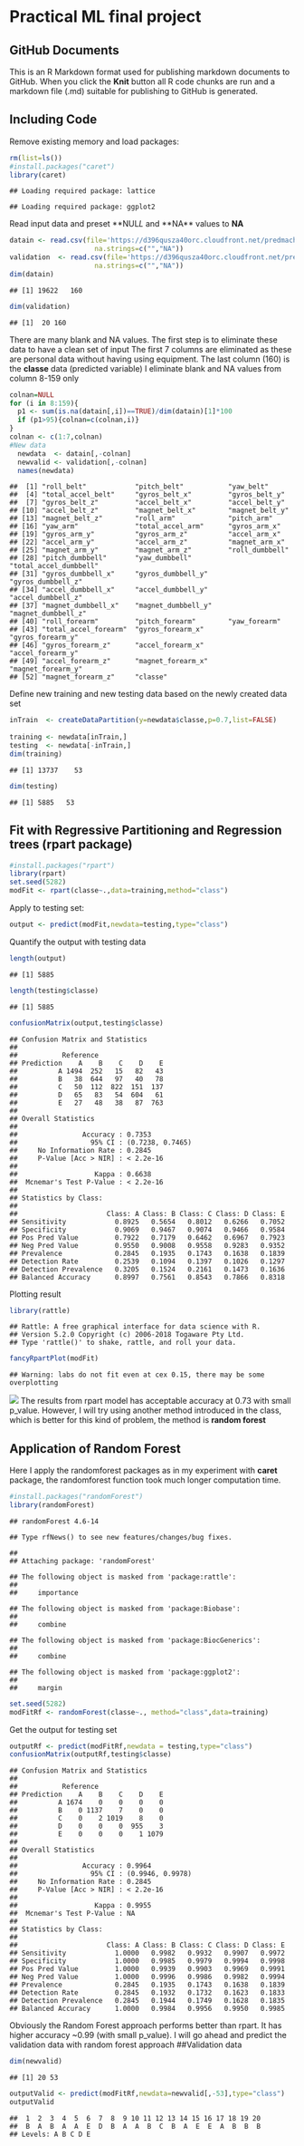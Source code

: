 Practical ML final project
================

GitHub Documents
----------------

This is an R Markdown format used for publishing markdown documents to GitHub. When you click the **Knit** button all R code chunks are run and a markdown file (.md) suitable for publishing to GitHub is generated.

Including Code
--------------

Remove existing memory and load packages:

``` r
rm(list=ls())
#install.packages("caret")
library(caret)
```

    ## Loading required package: lattice

    ## Loading required package: ggplot2

Read input data and preset **NUL*L* and **NA\*\* values to **NA**

``` r
datain <- read.csv(file='https://d396qusza40orc.cloudfront.net/predmachlearn/pml-training.csv',
                     na.strings=c("","NA"))
validation  <- read.csv(file='https://d396qusza40orc.cloudfront.net/predmachlearn/pml-testing.csv',
                     na.strings=c("","NA"))
dim(datain)
```

    ## [1] 19622   160

``` r
dim(validation)
```

    ## [1]  20 160

There are many blank and NA values. The first step is to eliminate these data to have a clean set of input The first 7 columns are eliminated as these are personal data without having using equipment. The last column (160) is the **classe** data (predicted variable) I eliminate blank and NA values from column 8-159 only

``` r
colnan=NULL
for (i in 8:159){
  p1 <- sum(is.na(datain[,i])==TRUE)/dim(datain)[1]*100
  if (p1>95){colnan=c(colnan,i)}
}
colnan <- c(1:7,colnan)
#New data
  newdata  <- datain[,-colnan]
  newvalid <- validation[,-colnan]
  names(newdata)
```

    ##  [1] "roll_belt"            "pitch_belt"           "yaw_belt"            
    ##  [4] "total_accel_belt"     "gyros_belt_x"         "gyros_belt_y"        
    ##  [7] "gyros_belt_z"         "accel_belt_x"         "accel_belt_y"        
    ## [10] "accel_belt_z"         "magnet_belt_x"        "magnet_belt_y"       
    ## [13] "magnet_belt_z"        "roll_arm"             "pitch_arm"           
    ## [16] "yaw_arm"              "total_accel_arm"      "gyros_arm_x"         
    ## [19] "gyros_arm_y"          "gyros_arm_z"          "accel_arm_x"         
    ## [22] "accel_arm_y"          "accel_arm_z"          "magnet_arm_x"        
    ## [25] "magnet_arm_y"         "magnet_arm_z"         "roll_dumbbell"       
    ## [28] "pitch_dumbbell"       "yaw_dumbbell"         "total_accel_dumbbell"
    ## [31] "gyros_dumbbell_x"     "gyros_dumbbell_y"     "gyros_dumbbell_z"    
    ## [34] "accel_dumbbell_x"     "accel_dumbbell_y"     "accel_dumbbell_z"    
    ## [37] "magnet_dumbbell_x"    "magnet_dumbbell_y"    "magnet_dumbbell_z"   
    ## [40] "roll_forearm"         "pitch_forearm"        "yaw_forearm"         
    ## [43] "total_accel_forearm"  "gyros_forearm_x"      "gyros_forearm_y"     
    ## [46] "gyros_forearm_z"      "accel_forearm_x"      "accel_forearm_y"     
    ## [49] "accel_forearm_z"      "magnet_forearm_x"     "magnet_forearm_y"    
    ## [52] "magnet_forearm_z"     "classe"

Define new training and new testing data based on the newly created data set

``` r
inTrain  <- createDataPartition(y=newdata$classe,p=0.7,list=FALSE)
  
training <- newdata[inTrain,]
testing  <- newdata[-inTrain,]
dim(training)
```

    ## [1] 13737    53

``` r
dim(testing)
```

    ## [1] 5885   53

Fit with Regressive Partitioning and Regression trees (rpart package)
---------------------------------------------------------------------

``` r
#install.packages("rpart")
library(rpart)
set.seed(5282)
modFit <- rpart(classe~.,data=training,method="class")
```

Apply to testing set:

``` r
output <- predict(modFit,newdata=testing,type="class")
```

Quantify the output with testing data

``` r
length(output)
```

    ## [1] 5885

``` r
length(testing$classe)
```

    ## [1] 5885

``` r
confusionMatrix(output,testing$classe)
```

    ## Confusion Matrix and Statistics
    ## 
    ##           Reference
    ## Prediction    A    B    C    D    E
    ##          A 1494  252   15   82   43
    ##          B   38  644   97   40   78
    ##          C   50  112  822  151  137
    ##          D   65   83   54  604   61
    ##          E   27   48   38   87  763
    ## 
    ## Overall Statistics
    ##                                           
    ##                Accuracy : 0.7353          
    ##                  95% CI : (0.7238, 0.7465)
    ##     No Information Rate : 0.2845          
    ##     P-Value [Acc > NIR] : < 2.2e-16       
    ##                                           
    ##                   Kappa : 0.6638          
    ##  Mcnemar's Test P-Value : < 2.2e-16       
    ## 
    ## Statistics by Class:
    ## 
    ##                      Class: A Class: B Class: C Class: D Class: E
    ## Sensitivity            0.8925   0.5654   0.8012   0.6266   0.7052
    ## Specificity            0.9069   0.9467   0.9074   0.9466   0.9584
    ## Pos Pred Value         0.7922   0.7179   0.6462   0.6967   0.7923
    ## Neg Pred Value         0.9550   0.9008   0.9558   0.9283   0.9352
    ## Prevalence             0.2845   0.1935   0.1743   0.1638   0.1839
    ## Detection Rate         0.2539   0.1094   0.1397   0.1026   0.1297
    ## Detection Prevalence   0.3205   0.1524   0.2161   0.1473   0.1636
    ## Balanced Accuracy      0.8997   0.7561   0.8543   0.7866   0.8318

Plotting result

``` r
library(rattle)
```

    ## Rattle: A free graphical interface for data science with R.
    ## Version 5.2.0 Copyright (c) 2006-2018 Togaware Pty Ltd.
    ## Type 'rattle()' to shake, rattle, and roll your data.

``` r
fancyRpartPlot(modFit)
```

    ## Warning: labs do not fit even at cex 0.15, there may be some overplotting

![](FinalMD_files/figure-markdown_github/unnamed-chunk-8-1.png) The results from rpart model has acceptable accuracy at 0.73 with small p\_value. However, I will try using another method introduced in the class, which is better for this kind of problem, the method is **random forest**

Application of Random Forest
----------------------------

Here I apply the randomforest packages as in my experiment with **caret** package, the randomforest function took much longer computation time.

``` r
#install.packages("randomForest")
library(randomForest)
```

    ## randomForest 4.6-14

    ## Type rfNews() to see new features/changes/bug fixes.

    ## 
    ## Attaching package: 'randomForest'

    ## The following object is masked from 'package:rattle':
    ## 
    ##     importance

    ## The following object is masked from 'package:Biobase':
    ## 
    ##     combine

    ## The following object is masked from 'package:BiocGenerics':
    ## 
    ##     combine

    ## The following object is masked from 'package:ggplot2':
    ## 
    ##     margin

``` r
set.seed(5282)
modFitRf <- randomForest(classe~., method="class",data=training)
```

Get the output for testing set

``` r
outputRf <- predict(modFitRf,newdata = testing,type="class")
confusionMatrix(outputRf,testing$classe)
```

    ## Confusion Matrix and Statistics
    ## 
    ##           Reference
    ## Prediction    A    B    C    D    E
    ##          A 1674    0    0    0    0
    ##          B    0 1137    7    0    0
    ##          C    0    2 1019    8    0
    ##          D    0    0    0  955    3
    ##          E    0    0    0    1 1079
    ## 
    ## Overall Statistics
    ##                                           
    ##                Accuracy : 0.9964          
    ##                  95% CI : (0.9946, 0.9978)
    ##     No Information Rate : 0.2845          
    ##     P-Value [Acc > NIR] : < 2.2e-16       
    ##                                           
    ##                   Kappa : 0.9955          
    ##  Mcnemar's Test P-Value : NA              
    ## 
    ## Statistics by Class:
    ## 
    ##                      Class: A Class: B Class: C Class: D Class: E
    ## Sensitivity            1.0000   0.9982   0.9932   0.9907   0.9972
    ## Specificity            1.0000   0.9985   0.9979   0.9994   0.9998
    ## Pos Pred Value         1.0000   0.9939   0.9903   0.9969   0.9991
    ## Neg Pred Value         1.0000   0.9996   0.9986   0.9982   0.9994
    ## Prevalence             0.2845   0.1935   0.1743   0.1638   0.1839
    ## Detection Rate         0.2845   0.1932   0.1732   0.1623   0.1833
    ## Detection Prevalence   0.2845   0.1944   0.1749   0.1628   0.1835
    ## Balanced Accuracy      1.0000   0.9984   0.9956   0.9950   0.9985

Obviously the Random Forest approach performs better than rpart. It has higher accuracy ~0.99 (with small p\_value). I will go ahead and predict the validation data with random forest approach \#\#Validation data

``` r
dim(newvalid)
```

    ## [1] 20 53

``` r
outputValid <- predict(modFitRf,newdata=newvalid[,-53],type="class")
outputValid
```

    ##  1  2  3  4  5  6  7  8  9 10 11 12 13 14 15 16 17 18 19 20 
    ##  B  A  B  A  A  E  D  B  A  A  B  C  B  A  E  E  A  B  B  B 
    ## Levels: A B C D E
